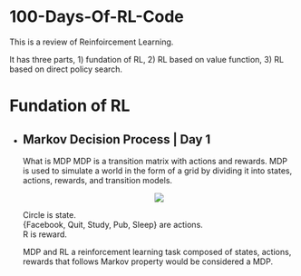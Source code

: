 100-Days-Of-RL-Code
===

This is a review of Reinfoircement Learning.

It has three parts, 1) fundation of RL, 2) RL based on value function, 3) RL based on direct policy search.

# Fundation of RL

- ## Markov Decision Process | Day 1

  What is MDP
  MDP is a transition matrix with actions and rewards.
  MDP is used to simulate a world in the form of a grid by dividing it into states, actions, rewards, and transition models.
  
  <p align="center">
  <img src="https://github.com/ccjameslai/100-Days-Of-RL-Code/tree/master/Info_graph/MDP.png">
  </p>
  Circle is state.<br>
  {Facebook, Quit, Study, Pub, Sleep} are actions.<br>
  R is reward.

  MDP and RL
  a reinforcement learning task composed of states, actions, rewards that follows Markov property would be considered a MDP.
